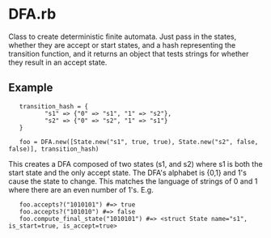 DFA.rb
======

Class to create deterministic finite automata. Just pass in the states, whether they are accept or start states, and a hash representing the transition function, and it returns an object that tests strings for whether they result in an accept state.

Example
-------

       transition_hash = {
              "s1" => {"0" => "s1", "1" => "s2"},
              "s2" => {"0" => "s2", "1" => "s1"}
       }

       foo = DFA.new([State.new("s1", true, true), State.new("s2", false, false)], transition_hash)

This creates a DFA composed of two states (s1, and s2) where s1 is both the start state
and the only accept state. The DFA's alphabet is {0,1} and 1's cause the state to change.
This matches the language of strings of 0 and 1 where there are an even number of 1's. E.g.

       foo.accepts?("1010101") #=> true
       foo.accepts?("101010") #=> false
       foo.compute_final_state("1010101") #=> <struct State name="s1", is_start=true, is_accept=true>
